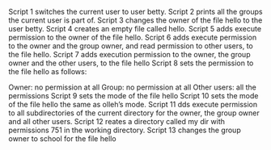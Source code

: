 Script 1 switches the current user to user betty.
Script 2 prints all the groups the current user is part of.
Script 3 changes the owner of the file hello to the user betty.
Script 4 creates an empty file called hello.
Script 5 adds execute permission to the owner of the file hello.
Script 6 adds execute permission to the owner and the group owner, and read permission to other users, to the file hello.
Script 7 adds execution permission to the owner, the group owner and the other users, to the file hello
Script 8 sets the permission to the file hello as follows:

Owner: no permission at all
Group: no permission at all
Other users: all the permissions
Script 9 sets the mode of the file hello
Script 10 sets the mode of the file hello the same as olleh’s mode.
Script 11 dds execute permission to all subdirectories of the current directory for the owner, the group owner and all other users.
Script 12 reates a directory called my dir with permissions 751 in the working directory.
Script 13 changes the group owner to school for the file hello
